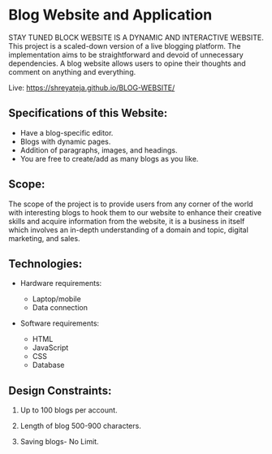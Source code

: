 # Blog Website  and Application 
STAY TUNED BLOCK WEBSITE IS A DYNAMIC AND INTERACTIVE WEBSITE.
This project is a scaled-down version of a live blogging platform. The implementation aims to be straightforward and devoid of unnecessary dependencies. A blog website allows users to opine their thoughts  and comment on anything and everything. 

Live: https://shreyateja.github.io/BLOG-WEBSITE/

## Specifications of this Website:
* Have a blog-specific editor.
* Blogs with dynamic pages.
* Addition of paragraphs, images, and headings.
* You are free to create/add as many blogs as you like.
## Scope:

The scope of the project is to provide users from any corner of the world with interesting blogs to hook them to our website to enhance their creative skills and acquire information from the website, it is a business in itself which involves an in-depth understanding of a domain and topic, digital marketing, and sales.


## Technologies:

* Hardware requirements:
   * Laptop/mobile 
   * Data connection 

* Software requirements:
   * HTML
   * JavaScript
   * CSS
   * Database

## Design Constraints:

1. Up to 100 blogs per account.

2. Length of blog 500-900 characters.

3. Saving blogs- No Limit.
